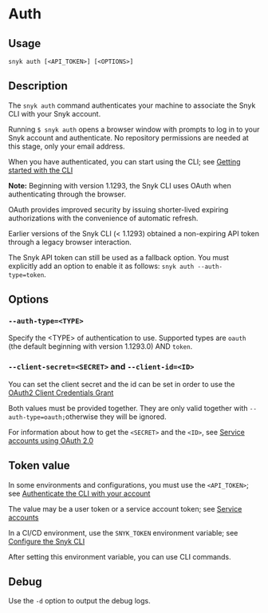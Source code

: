 # Auth

## Usage

`snyk auth [<API_TOKEN>] [<OPTIONS>]`

## Description

The `snyk auth` command authenticates your machine to associate the Snyk CLI with your Snyk account.

Running `$ snyk auth` opens a browser window with prompts to log in to your Snyk account and authenticate. No repository permissions are needed at this stage, only your email address.

When you have authenticated, you can start using the CLI; see [Getting started with the CLI](https://docs.snyk.io/snyk-cli/getting-started-with-the-cli)

**Note:** Beginning with version 1.1293, the Snyk CLI uses OAuth when authenticating through the browser.

OAuth provides improved security by issuing shorter-lived expiring authorizations with the convenience of automatic refresh.

Earlier versions of the Snyk CLI (< 1.1293) obtained a non-expiring API token through a legacy browser interaction.

The Snyk API token can still be used as a fallback option. You must explicitly add an option to enable it as follows: `snyk auth --auth-type=token`.

## Options

### `--auth-type=<TYPE>`

Specify the \<TYPE> of authentication to use. Supported types are `oauth` (the default beginning with  version 1.1293.0) AND `token`.

### `--client-secret=<SECRET>` and `--client-id=<ID>`

You can set the client secret and the id can be set in order to use the [OAuth2 Client Credentials Grant](https://docs.snyk.io/enterprise-configuration/service-accounts/service-accounts-using-oauth-2.0#oauth-2.0-with-client-secret)

Both values must be provided together. They are only valid together with `--auth-type=oauth;`otherwise they will be ignored.&#x20;

For information about how to get the `<SECRET>` and the `<ID>`, see [Service accounts using OAuth 2.0](https://docs.snyk.io/enterprise-setup/service-accounts/service-accounts-using-oauth-2.0#oauth-2.0-with-client-secret)

## Token value

In some environments and configurations, you must use the `<API_TOKEN>`; see [Authenticate the CLI with your account](https://docs.snyk.io/snyk-cli/authenticate-the-cli-with-your-account)

The value may be a user token or a service account token; see [Service accounts](https://docs.snyk.io/enterprise-setup/service-accounts)

In a CI/CD environment, use the `SNYK_TOKEN` environment variable; see [Configure the Snyk CLI](https://docs.snyk.io/snyk-cli/configure-the-snyk-cli)

After setting this environment variable, you can use CLI commands.

## Debug

Use the `-d` option to output the debug logs.
